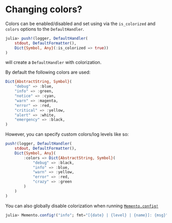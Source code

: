 # Changing colors?

Colors can be enabled/disabled and set using via the `is_colorized` and `colors` options to the `DefaultHandler`.

```julia
julia> push!(logger, DefaultHandler(
    stdout, DefaultFormatter(),
    Dict{Symbol, Any}(:is_colorized => true))
)
```
will create a `DefaultHandler` with colorization.

By default the following colors are used:

```julia
Dict{AbstractString, Symbol}(
    "debug" => :blue,
    "info" => :green,
    "notice" => :cyan,
    "warn" => :magenta,
    "error" => :red,
    "critical" => :yellow,
    "alert" => :white,
    "emergency" => :black,
)
```

However, you can specify custom colors/log levels like so:

```julia
push!(logger, DefaultHandler(
    stdout, DefaultFormatter(),
    Dict{Symbol, Any}(
        :colors => Dict{AbstractString, Symbol}(
            "debug" => :black,
            "info" => :blue,
            "warn" => :yellow,
            "error" => :red,
            "crazy" => :green
        )
    )
)
```

You can also globally disable colorization when running [`Memento.config!`](@ref)

```julia
julia> Memento.config!("info"; fmt="[{date} | {level} | {name}]: {msg}", colorized=false)
```
